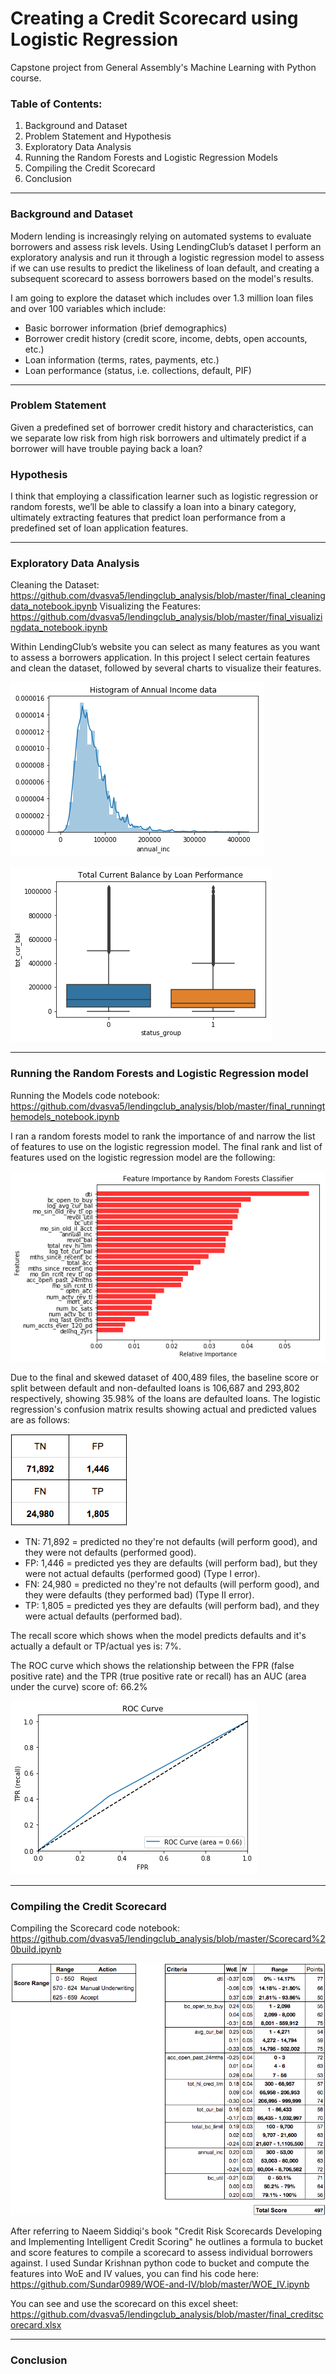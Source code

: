 # Creating a Credit Scorecard using Logistic Regression

Capstone project from General Assembly's Machine Learning with Python course.

### Table of Contents:
  1) Background and Dataset
  2) Problem Statement and Hypothesis
  3) Exploratory Data Analysis
  4) Running the Random Forests and Logistic Regression Models
  5) Compiling the Credit Scorecard
  6) Conclusion
_______________
### Background and Dataset
Modern lending is  increasingly relying on automated systems to evaluate borrowers and assess risk levels. Using LendingClub’s dataset I perform an exploratory analysis and run it through a logistic regression model to assess if we can use results to predict the likeliness of loan default, and creating a subsequent scorecard to assess borrowers based on the model's results.

I am going to explore the dataset which includes over 1.3 million loan files and over 100 variables which include:
 - Basic borrower information (brief demographics)
 - Borrower credit history (credit score, income, debts, open accounts, etc.)
 - Loan information (terms, rates, payments, etc.)
 - Loan performance (status, i.e. collections, default, PIF)
______________
### Problem Statement
Given a predefined set of borrower credit history and characteristics, can we separate low risk from high risk borrowers and ultimately predict if a borrower will have trouble paying back a loan?

### Hypothesis
I think that employing a classification learner such as logistic regression or random forests, we’ll be able to classify a loan into a binary category, ultimately extracting features that predict loan performance from a predefined set of loan application features.
______________
### Exploratory Data Analysis
Cleaning the Dataset: https://github.com/dvasva5/lendingclub_analysis/blob/master/final_cleaningdata_notebook.ipynb
Visualizing the Features: https://github.com/dvasva5/lendingclub_analysis/blob/master/final_visualizingdata_notebook.ipynb

Within LendingClub’s website you can select as many features as you want to assess a borrowers application. In this project I select certain features and clean the dataset, followed by several charts to visualize their features. 

![Annual Income Data](https://github.com/dvasva5/lendingclub_analysis/blob/master/Annual%20Income%20data.png)

![Total Current Balance by Loan Performance](https://github.com/dvasva5/lendingclub_analysis/blob/master/Total%20Current%20Balance%20by%20Loan%20Performance.png)

_______________
### Running the Random Forests and Logistic Regression model
Running the Models code notebook: https://github.com/dvasva5/lendingclub_analysis/blob/master/final_runningthemodels_notebook.ipynb

I ran a random forests model to rank the importance of and narrow the list of features to use on the logistic regression model. The final rank and list of features used on the logistic regression model are the following:

![Random Forest features](https://github.com/dvasva5/lendingclub_analysis/blob/master/rf_featuresrank.png)

Due to the final and skewed dataset of 400,489 files, the baseline score or split between default and non-defaulted loans is 106,687 and 293,802 respectively, showing 35.98% of the loans are defaulted loans. The logistic regression's confusion matrix results showing actual and predicted values are as follows:

![Confusion Matrix](https://github.com/dvasva5/lendingclub_analysis/blob/master/confusion_matrix_screenshot.png)
  
- TN: 71,892 = predicted no they're not defaults (will perform good), and they were not defaults (performed good).
- FP: 1,446 = predicted yes they are defaults (will perform bad), but they were not actual defaults (performed good) (Type I error).
- FN: 24,980 = predicted no they're not defaults (will perform good), and they were defaults (they performed bad) (Type II error).
- TP: 1,805 = predicted yes they are defaults (will perform bad), and they were actual defaults (performed bad).

The recall score which shows when the model predicts defaults and it's actually a default or TP/actual yes is: 7%.

The ROC curve which shows the relationship between the FPR (false positive rate) and the TPR (true positive rate or recall) has an AUC (area under the curve) score of: 66.2%

![ROC Curve](https://github.com/dvasva5/lendingclub_analysis/blob/master/roc_curve.png)
_______________
### Compiling the Credit Scorecard
Compiling the Scorecard code notebook: https://github.com/dvasva5/lendingclub_analysis/blob/master/Scorecard%20build.ipynb

![Scorecard_sample](https://github.com/dvasva5/lendingclub_analysis/blob/master/scorecard_sample.png)

After referring to Naeem Siddiqi's book "Credit Risk Scorecards Developing and Implementing Intelligent Credit Scoring" he outlines a formula to bucket and score features to compile a scorecard to assess individual borrowers against. I used Sundar Krishnan python code to bucket and compute the features into WoE and IV values, you can find his code here: https://github.com/Sundar0989/WOE-and-IV/blob/master/WOE_IV.ipynb 

You can see and use the scorecard on this excel sheet: https://github.com/dvasva5/lendingclub_analysis/blob/master/final_creditscorecard.xlsx
______________
### Conclusion
